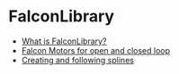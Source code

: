 
# FalconLibrary

- [What is FalconLibrary?](docs/learn/falconlib/intro)
- [Falcon Motors for open and closed loop](docs/learn/falconlib/falconmotor)
- [Creating and following splines](docs/learn/falconlib/pathing)